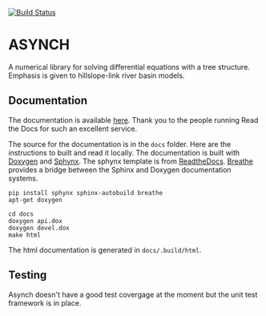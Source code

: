[![Build Status](https://travis-ci.org/Iowa-Flood-Center/asynch.svg?branch=master)](https://travis-ci.org/Iowa-Flood-Center/asynch)

# ASYNCH

A numerical library for solving differential equations with a tree structure. Emphasis is given to hillslope-link river basin models.

## Documentation

The documentation is available [here](http://asynch.readthedocs.io/). Thank you to the people running Read the Docs for such an excellent service.

The source for the documentation is in the `docs` folder. Here are the instructions to built and read it locally. The documentation is built with [Doxygen](http://www.doxygen.org/) and [Sphynx](http://www.sphinx-doc.org). The sphynx template is from [ReadtheDocs](https://docs.readthedocs.io). [Breathe](https://breathe.readthedocs.io) provides a bridge between the Sphinx and Doxygen documentation systems.

    pip install sphynx sphinx-autobuild breathe
    apt-get doxygen

    cd docs  
    doxygen api.dox
    doxygen devel.dox
    make html

The html documentation is generated in `docs/.build/html`.

## Testing

Asynch doesn't have a good test covergage at the moment but the unit test framework is in place.

